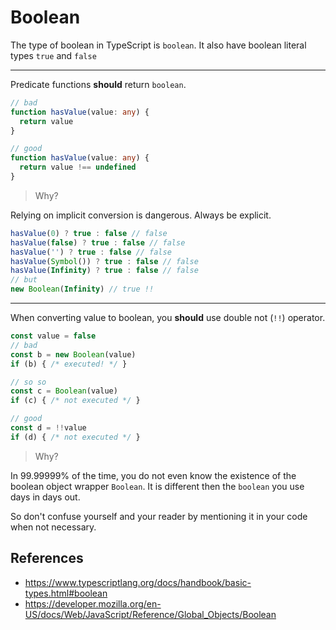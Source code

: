 # Boolean

The type of boolean in TypeScript is `boolean`.
It also have boolean literal types `true` and `false`

---

Predicate functions **should** return `boolean`.

```ts
// bad
function hasValue(value: any) {
  return value
}

// good
function hasValue(value: any) {
  return value !== undefined
}
```

> Why?

Relying on implicit conversion is dangerous.
Always be explicit.

```ts
hasValue(0) ? true : false // false
hasValue(false) ? true : false // false
hasValue('') ? true : false // false
hasValue(Symbol()) ? true : false // false
hasValue(Infinity) ? true : false // false
// but
new Boolean(Infinity) // true !!
```

---

When converting value to boolean, you **should** use double not (`!!`) operator.

```ts
const value = false
// bad
const b = new Boolean(value)
if (b) { /* executed! */ }

// so so
const c = Boolean(value)
if (c) { /* not executed */ }

// good
const d = !!value
if (d) { /* not executed */ }
```

> Why?

In 99.99999% of the time,
you do not even know the existence of the boolean object wrapper `Boolean`.
It is different then the `boolean` you use days in days out.

So don't confuse yourself and your reader by mentioning it in your code when not necessary.

## References

- <https://www.typescriptlang.org/docs/handbook/basic-types.html#boolean>
- <https://developer.mozilla.org/en-US/docs/Web/JavaScript/Reference/Global_Objects/Boolean>
